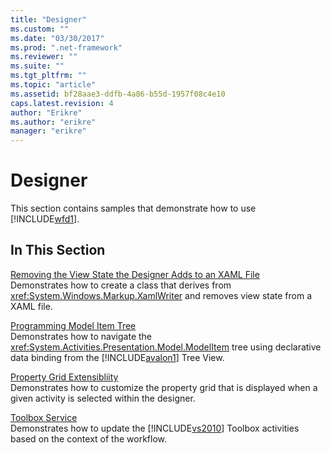 ```yaml
---
title: "Designer"
ms.custom: ""
ms.date: "03/30/2017"
ms.prod: ".net-framework"
ms.reviewer: ""
ms.suite: ""
ms.tgt_pltfrm: ""
ms.topic: "article"
ms.assetid: bf28aae3-ddfb-4a86-b55d-1957f08c4e10
caps.latest.revision: 4
author: "Erikre"
ms.author: "erikre"
manager: "erikre"
---
```

# Designer
This section contains samples that demonstrate how to use [!INCLUDE[wfd1](../../../../includes/wfd1-md.md)].  
  
## In This Section  
 [Removing the View State the Designer Adds to an XAML File](../../../../docs/framework/windows-workflow-foundation/samples/removing-the-view-state-the-designer-adds-to-an-xaml-file.md)  
 Demonstrates how to create a class that derives from <xref:System.Windows.Markup.XamlWriter> and removes view state from a XAML file.  
  
 [Programming Model Item Tree](../../../../docs/framework/windows-workflow-foundation/samples/programming-model-item-tree.md)  
 Demonstrates how to navigate the <xref:System.Activities.Presentation.Model.ModelItem> tree using declarative data binding from the [!INCLUDE[avalon1](../../../../includes/avalon1-md.md)] Tree View.  
  
 [Property Grid Extensibliity](../../../../docs/framework/windows-workflow-foundation/samples/property-grid-extensibliity.md)  
 Demonstrates how to customize the property grid that is displayed when a given activity is selected within the designer.  
  
 [Toolbox Service](../../../../docs/framework/windows-workflow-foundation/samples/toolbox-service.md)  
 Demonstrates how to update the [!INCLUDE[vs2010](../../../../includes/vs2010-md.md)] Toolbox activities based on the context of the workflow.
